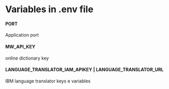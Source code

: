 # Variables in .env file

#### PORT
Application port

#### MW_API_KEY
online dictionary key

#### LANGUAGE_TRANSLATOR_IAM_APIKEY | LANGUAGE_TRANSLATOR_URL
IBM language translator keys e variables

